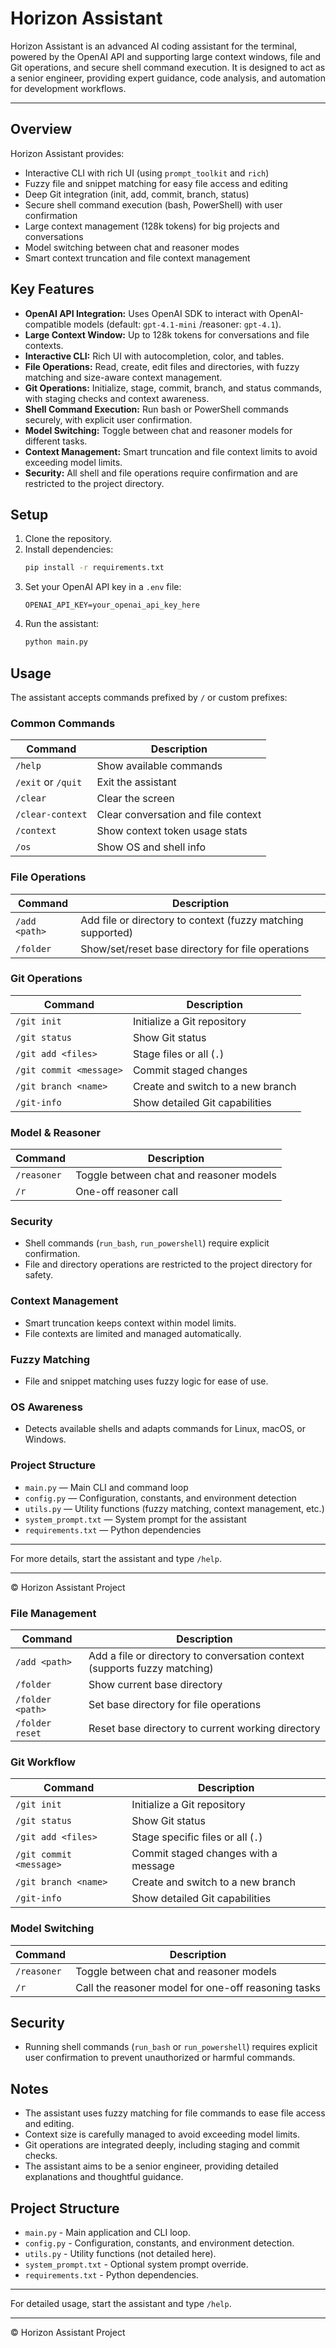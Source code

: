 # Horizon Assistant

Horizon Assistant is an advanced AI coding assistant for the terminal, powered by the OpenAI API and supporting large context windows, file and Git operations, and secure shell command execution. It is designed to act as a senior engineer, providing expert guidance, code analysis, and automation for development workflows.

---

## Overview

Horizon Assistant provides:
- Interactive CLI with rich UI (using `prompt_toolkit` and `rich`)
- Fuzzy file and snippet matching for easy file access and editing
- Deep Git integration (init, add, commit, branch, status)
- Secure shell command execution (bash, PowerShell) with user confirmation
- Large context management (128k tokens) for big projects and conversations
- Model switching between chat and reasoner modes
- Smart context truncation and file context management


## Key Features

- **OpenAI API Integration:** Uses OpenAI SDK to interact with OpenAI-compatible models (default: `gpt-4.1-mini` /reasoner: `gpt-4.1`).
- **Large Context Window:** Up to 128k tokens for conversations and file contexts.
- **Interactive CLI:** Rich UI with autocompletion, color, and tables.
- **File Operations:** Read, create, edit files and directories, with fuzzy matching and size-aware context management.
- **Git Operations:** Initialize, stage, commit, branch, and status commands, with staging checks and context awareness.
- **Shell Command Execution:** Run bash or PowerShell commands securely, with explicit user confirmation.
- **Model Switching:** Toggle between chat and reasoner models for different tasks.
- **Context Management:** Smart truncation and file context limits to avoid exceeding model limits.
- **Security:** All shell and file operations require confirmation and are restricted to the project directory.

## Setup

1. Clone the repository.
2. Install dependencies:
   ```bash
   pip install -r requirements.txt
   ```
3. Set your OpenAI API key in a `.env` file:
   ```
   OPENAI_API_KEY=your_openai_api_key_here
   ```
4. Run the assistant:
   ```bash
   python main.py
   ```

## Usage

The assistant accepts commands prefixed by `/` or custom prefixes:

### Common Commands

| Command | Description |
|---------|-------------|
| `/help` | Show available commands |
| `/exit` or `/quit` | Exit the assistant |
| `/clear` | Clear the screen |
| `/clear-context` | Clear conversation and file context |
| `/context` | Show context token usage stats |
| `/os` | Show OS and shell info |

### File Operations

| Command | Description |
|---------|-------------|
| `/add <path>` | Add file or directory to context (fuzzy matching supported) |
| `/folder` | Show/set/reset base directory for file operations |

### Git Operations

| Command | Description |
|---------|-------------|
| `/git init` | Initialize a Git repository |
| `/git status` | Show Git status |
| `/git add <files>` | Stage files or all (`.`) |
| `/git commit <message>` | Commit staged changes |
| `/git branch <name>` | Create and switch to a new branch |
| `/git-info` | Show detailed Git capabilities |

### Model & Reasoner

| Command | Description |
|---------|-------------|
| `/reasoner` | Toggle between chat and reasoner models |
| `/r` | One-off reasoner call |

### Security

- Shell commands (`run_bash`, `run_powershell`) require explicit confirmation.
- File and directory operations are restricted to the project directory for safety.

### Context Management

- Smart truncation keeps context within model limits.
- File contexts are limited and managed automatically.

### Fuzzy Matching

- File and snippet matching uses fuzzy logic for ease of use.

### OS Awareness

- Detects available shells and adapts commands for Linux, macOS, or Windows.

### Project Structure

- `main.py` — Main CLI and command loop
- `config.py` — Configuration, constants, and environment detection
- `utils.py` — Utility functions (fuzzy matching, context management, etc.)
- `system_prompt.txt` — System prompt for the assistant
- `requirements.txt` — Python dependencies

---

For more details, start the assistant and type `/help`.

---

© Horizon Assistant Project

### File Management

| Command | Description |
|---------|-------------|
| `/add <path>` | Add a file or directory to conversation context (supports fuzzy matching) |
| `/folder` | Show current base directory |
| `/folder <path>` | Set base directory for file operations |
| `/folder reset` | Reset base directory to current working directory |

### Git Workflow

| Command | Description |
|---------|-------------|
| `/git init` | Initialize a Git repository |
| `/git status` | Show Git status |
| `/git add <files>` | Stage specific files or all (`.`) |
| `/git commit <message>` | Commit staged changes with a message |
| `/git branch <name>` | Create and switch to a new branch |
| `/git-info` | Show detailed Git capabilities |

### Model Switching

| Command | Description |
|---------|-------------|
| `/reasoner` | Toggle between chat and reasoner models |
| `/r` | Call the reasoner model for one-off reasoning tasks |

## Security

- Running shell commands (`run_bash` or `run_powershell`) requires explicit user confirmation to prevent unauthorized or harmful commands.

## Notes

- The assistant uses fuzzy matching for file commands to ease file access and editing.
- Context size is carefully managed to avoid exceeding model limits.
- Git operations are integrated deeply, including staging and commit checks.
- The assistant aims to be a senior engineer, providing detailed explanations and thoughtful guidance.

## Project Structure

- `main.py` - Main application and CLI loop.
- `config.py` - Configuration, constants, and environment detection.
- `utils.py` - Utility functions (not detailed here).
- `system_prompt.txt` - Optional system prompt override.
- `requirements.txt` - Python dependencies.

---

For detailed usage, start the assistant and type `/help`.

---

© Horizon Assistant Project

